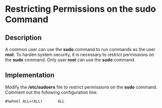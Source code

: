 # Restricting Permissions on the  **sudo**  Command<a name="EN-US_TOPIC_0225746610"></a>

## Description<a name="en-us_topic_0152100407_sc1bdabc3003d41a18eb03334f6708974"></a>

A common user can use the  **sudo**  command to run commands as the user  **root**. To harden system security, it is necessary to restrict permissions on the  **sudo**  command. Only user  **root**  can use the  **sudo**  command.

## Implementation<a name="en-us_topic_0152100407_s9cb4ace0385747ee9889affa53bef9dc"></a>

Modify the  **/etc/sudoers**  file to restrict permissions on the  **sudo**  command. Comment out the following configuration line:

```
#%wheel ALL=(ALL)       ALL
```

